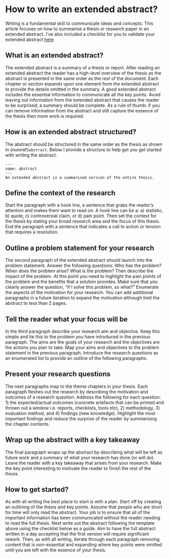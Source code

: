 # How to write an extended abstract?

Writing is a fundamental skill to communicate ideas and concepts. This article focuses on how to summarise a thesis or research paper in an extended abstract. I've also included a checklist for you to validate your extended abstract [here](./figures/checklist-extended-abstract.pdf) 

## What is an extended abstract?
The extended abstract is a summary of a thesis or report. After reading an extended abstract the reader has a high-level overview of the thesis as the abstract is presented in the same order as the rest of the document. Each chapter or section expands upon one element from the extended abstract to provide the details omitted in the summary. A good extended abstract includes the essential information to communicate all the key points. Avoid leaving out information from the extended abstract that causes the reader to be surprised; a summary should be complete. As a rule of thumb: if you can remove information from the abstract and still capture the essence of the thesis then more work is required. 

## How is an extended abstract structured?
The abstract should be structured in the same order as the thesis as shown in {numref}`abstract`. Below I provide a structure to help get you get started with writing the abstract. 

```{figure} ./figures/abstract.png
---
name: abstract
---
An extended abstract is a summarised version of the entire thesis.
```

## Define the context of the research
Start the paragraph with a hook line, a sentence that grabs the reader’s attention and makes them want to read on. A hook line can be a: a) statistic, b) quote, c) controversial claim, or d) pain point. Then set the context for the thesis by stating your broad research area and the focus of this thesis. End the paragraph with a sentence that indicates a call to action or tension that requires a resolution. 

## Outline a problem statement for your research 
The second paragraph of the extended abstract should launch into the problem statement. Answer the following questions: Who has the problem? When does the problem arise? What is the problem? Then describe the impact of the problem. At this point you need to highlight the pain points of the problem and the benefits that a solution provides. Make sure that you clearly answer the question, “if I solve this problem, so what?” Enumerate the aspects of the motivation for your research. You can add additional paragraphs in a future iteration to expand the motivation although limit the abstract to less than 2 pages. 

## Tell the reader what your focus will be
In the third paragraph describe your research aim and objective. Keep this simple and tie this to the problem you have introduced in the previous paragraph. The aims are the goals of your research and the objectives are the actions you plan to take. Map your aims and objectives to the problem statement in the previous paragraph. Introduce the research questions as an enumerated list to provide an outline of the following paragraphs. 

## Present your research questions 
The next paragraphs map to the theme chapters in your thesis. Each paragraph fleshes out the research by describing the motivation and outcomes of a research question. Address the following for each question: 1) the expected/actual outcomes (concrete artefacts that can be printed and thrown out a window i.e. reports, checklists, tools etc), 2) methodology, 3) evaluation method, and 4) findings (new knowledge). Highlight the most important findings and reduce the surprise of the reader by summarising the chapter contents. 

## Wrap up the abstract with a key takeaway
The final paragraph wraps up the abstract by describing what will be left as future work and a summary of what your research has done (or will do). Leave the reader with a key takeaway that arises from your research. Make the key point interesting to motivate the reader to finish the rest of the thesis. 

## How to get started?
As with all writing the best place to start is with a plan. Start off by creating an outlining of the thesis and key points. Assume that people who are short for time will only read the abstract. Your job is to ensure that all of the important information has been communicated without the reader needing to read the full thesis. Next write out the abstract following the template above using the checklist below as a guide. Aim to have the full abstract written in a day accepting that the first version will require significant rework. Then, as with all writing, iterate through each paragraph removing content that is non-essential and expanding where key points were omitted until you are left with the essence of your thesis. 
